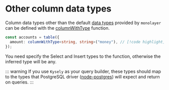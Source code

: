 # Other column data types

Column data types other than the default [data types](./data-types.md) provided by `monolayer` can be defined with the [columnWithType](./../../../reference/api/pg/functions/columnWithType.md) function.

```ts
const accounts = table({
  amount: columnWithType<string, string>("money"), // [!code highlight]
});
```

You need specify the Select and Insert types to the function, otherwise the inferred type will be any.

::: warning
If you use `Kysely` as your query builder, these types should map to the types that PostgreSQL driver ([node-postgres](https://node-postgres.com/features/types)) will expect and return on queries.
:::
